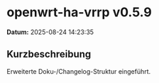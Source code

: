 # openwrt-ha-vrrp v0.5.9

**Datum:** 2025-08-24 14:23:35 

## Kurzbeschreibung
Erweiterte Doku-/Changelog-Struktur eingeführt.
